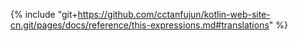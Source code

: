 {% include "git+https://github.com/cctanfujun/kotlin-web-site-cn.git/pages/docs/reference/this-expressions.md#translations" %}
